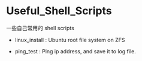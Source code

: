 # Useful_Shell_Scripts
一些自己常用的 shell scripts

* linux_install : Ubuntu root file system on ZFS

* ping_test : Ping ip address, and save it to log file.
